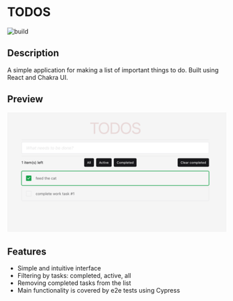 # TODOS

![build](https://github.com/anvass/todos/actions/workflows/build.yml/badge.svg)

## Description
A simple application for making a list of important things to do. 
Built using React and Chakra UI.

## Preview
![image](./docs/screenshot.png)

## Features
- Simple and intuitive interface
- Filtering by tasks: completed, active, all
- Removing completed tasks from the list
- Main functionality is covered by e2e tests using Cypress
